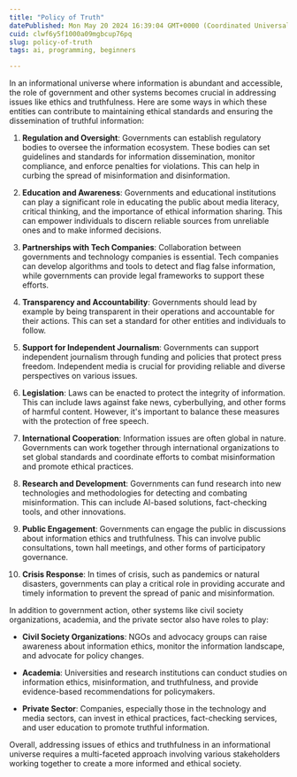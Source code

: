 ```yaml
---
title: "Policy of Truth"
datePublished: Mon May 20 2024 16:39:04 GMT+0000 (Coordinated Universal Time)
cuid: clwf6y5f1000a09mgbcup76pq
slug: policy-of-truth
tags: ai, programming, beginners

---
```


In an informational universe where information is abundant and accessible, the role of government and other systems becomes crucial in addressing issues like ethics and truthfulness. Here are some ways in which these entities can contribute to maintaining ethical standards and ensuring the dissemination of truthful information:

1. **Regulation and Oversight**: Governments can establish regulatory bodies to oversee the information ecosystem. These bodies can set guidelines and standards for information dissemination, monitor compliance, and enforce penalties for violations. This can help in curbing the spread of misinformation and disinformation.
    
2. **Education and Awareness**: Governments and educational institutions can play a significant role in educating the public about media literacy, critical thinking, and the importance of ethical information sharing. This can empower individuals to discern reliable sources from unreliable ones and to make informed decisions.
    
3. **Partnerships with Tech Companies**: Collaboration between governments and technology companies is essential. Tech companies can develop algorithms and tools to detect and flag false information, while governments can provide legal frameworks to support these efforts.
    
4. **Transparency and Accountability**: Governments should lead by example by being transparent in their operations and accountable for their actions. This can set a standard for other entities and individuals to follow.
    
5. **Support for Independent Journalism**: Governments can support independent journalism through funding and policies that protect press freedom. Independent media is crucial for providing reliable and diverse perspectives on various issues.
    
6. **Legislation**: Laws can be enacted to protect the integrity of information. This can include laws against fake news, cyberbullying, and other forms of harmful content. However, it's important to balance these measures with the protection of free speech.
    
7. **International Cooperation**: Information issues are often global in nature. Governments can work together through international organizations to set global standards and coordinate efforts to combat misinformation and promote ethical practices.
    
8. **Research and Development**: Governments can fund research into new technologies and methodologies for detecting and combating misinformation. This can include AI-based solutions, fact-checking tools, and other innovations.
    
9. **Public Engagement**: Governments can engage the public in discussions about information ethics and truthfulness. This can involve public consultations, town hall meetings, and other forms of participatory governance.
    
10. **Crisis Response**: In times of crisis, such as pandemics or natural disasters, governments can play a critical role in providing accurate and timely information to prevent the spread of panic and misinformation.
    

In addition to government action, other systems like civil society organizations, academia, and the private sector also have roles to play:

* **Civil Society Organizations**: NGOs and advocacy groups can raise awareness about information ethics, monitor the information landscape, and advocate for policy changes.
    
* **Academia**: Universities and research institutions can conduct studies on information ethics, misinformation, and truthfulness, and provide evidence-based recommendations for policymakers.
    
* **Private Sector**: Companies, especially those in the technology and media sectors, can invest in ethical practices, fact-checking services, and user education to promote truthful information.
    

Overall, addressing issues of ethics and truthfulness in an informational universe requires a multi-faceted approach involving various stakeholders working together to create a more informed and ethical society.